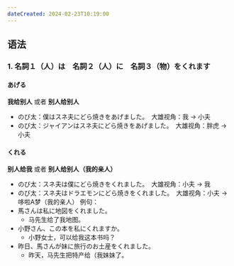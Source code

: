 ```yaml
---
dateCreated: 2024-02-23T10:19:00
---
```

## 语法
### 1. 名詞１（人）は　名詞２（人）に　名詞３（物）をくれます
#### あげる
**我给别人** 或者 **别人给别人**
- のび太：僕はスネ夫にどら焼きをあげました。　大雄视角：我 → 小夫
- のび太：ジャイアンはスネ夫にどら焼きをあげました。　大雄视角：胖虎 → 小夫
#### くれる
**别人给我** 或者 **别人给别人（我的亲人）**
- のび太：スネ夫は僕にどら焼きをくれました。　大雄视角：小夫 → 我
- のび太：スネ夫はドラエモンにどら焼きをくれました。　大雄视角：小夫 → 哆啦A梦（我的亲人）
例句：
- 馬さんは私に地図をくれました。
	- 马先生给了我地图。
- 小野さん、この本を私にくれますか。
	- 小野女士，可以给我这本书吗？
- 昨日、馬さんが妹に旅行のお土産をくれました。
	- 昨天，马先生把特产给（我妹妹了。